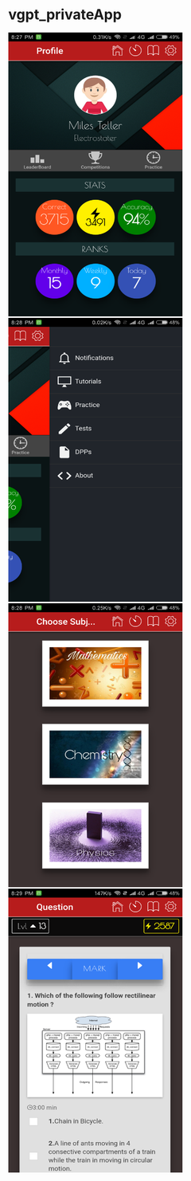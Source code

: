 # vgpt_privateApp
<img src="/screenshots/shot1.png" width="350" height="570">
<img src="/screenshots/shot2.png" width="350" height="570">
<img src="/screenshots/shot3.png" width="350" height="570">
<img src="/screenshots/shot4.png" width="350" height="570">
